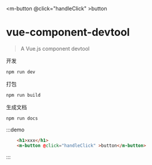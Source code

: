 <m-button @click="handleClick" >button</m-button>
<script>
  export default {
    methods: {
      handleClick() {
        alert('button click');
      }
    }
  }
</script>
# vue-component-devtool

> A Vue.js component devtool

开发

```bat
npm run dev
```

打包

```bat
npm run build
```

生成文档

```bat
npm run docs
```


:::demo 
```html
    <h1>xxx</h1>
    <m-button @click="handleClick" >button</m-button>
```
:::